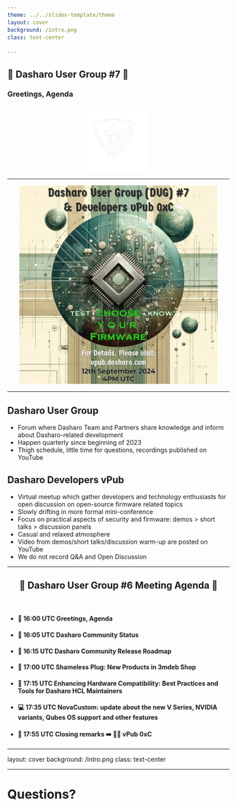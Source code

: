 ```yaml
---
theme: ../../slidev-template/theme
layout: cover
background: /intro.png
class: text-center

---
```

## &#x1F44B; Dasharo User Group #7 &#x1F389;

### Greetings, Agenda

<center><img src="/../../img/dasharo-sygnet-white.svg" width="150px" style="margin-left:-20px"></center>

---

<center><img src="/../../img/dug_7/dug_7_banner.jpg" width="450px"></center>

---

## Dasharo User Group

- Forum where Dasharo Team and Partners share knowledge and inform about
  Dasharo-related development
- Happen quarterly since beginning of 2023
- Thigh schedule, little time for questions, recordings published on YouTube

## Dasharo Developers vPub

- Virtual meetup which gather developers and technology enthusiasts for open
  discussion on open-source firmware related topics
- Slowly drifting in more formal mini-conference
- Focus on practical aspects of security and firmware: demos > short talks >
  discussion panels
- Casual and relaxed atmosphere
- Video from demos/short talks/discussion warm-up are posted on YouTube
- We do not record Q&A and Open Discussion

---

## <center>&#x1F680; Dasharo User Group #6 Meeting Agenda &#x1F680;</center>

<br>

- #### &#x1F44B; 16:00 UTC Greetings, Agenda

- #### &#x1F9ED; 16:05 UTC Dasharo Community Status

- #### &#x1F9F0; 16:15 UTC Dasharo Community Release Roadmap

- #### &#x1F9F0; 17:00 UTC Shameless Plug: New Products in 3mdeb Shop

- #### &#x1F9F0; 17:15 UTC Enhancing Hardware Compatibility: Best Practices and Tools for Dasharo HCL Maintainers

- #### &#x1F4BB; 17:35 UTC NovaCustom: update about the new V Series, NVIDIA variants, Qubes OS support and other features

- #### &#x1F44F; 17:55 UTC Closing remarks &#x27A1;&#xFE0F; &#x1F37A;&#x1F37B; vPub 0xC

---
layout: cover
background: /intro.png
class: text-center

---

# Questions?

<!--

Comment to satisfy pre-commit

-->
